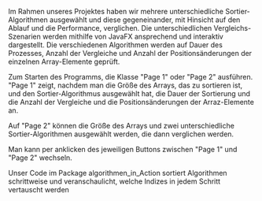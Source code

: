 Im Rahmen unseres Projektes haben wir mehrere unterschiedliche Sortier-Algorithmen ausgewählt und diese gegeneinander, mit Hinsicht auf den Ablauf und die Performance, verglichen.
Die unterschiedlichen Vergleichs-Szenarien werden mithilfe von JavaFX ansprechend und interaktiv dargestellt.
Die verschiedenen Algorithmen werden auf Dauer des Prozesses, Anzahl der Vergleiche und Anzahl der Positionsänderungen der einzelnen Array-Elemente geprüft.

Zum Starten des Programms, die Klasse "Page 1" oder "Page 2" ausführen. 
"Page 1" zeigt, nachdem man die Größe des Arrays, das zu sortieren ist, und den Sortier-Algorithmus ausgewählt hat, die Dauer der Sortierung und die Anzahl der Vergleiche und die Positionsänderungen der Arraz-Elemente an.

Auf "Page 2" können die Größe des Arrays und zwei unterschiedliche Sortier-Algorithmen ausgewählt werden, die dann verglichen werden.

Man kann per anklicken des jeweiligen Buttons zwischen "Page 1" und "Page 2" wechseln.

Unser Code im Package algorithmen_in_Action sortiert Algorithmen schrittweise und veranschaulicht, welche Indizes in jedem Schritt vertauscht werden
